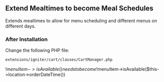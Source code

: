 ## Extend Mealtimes to become Meal Schedules

Extends mealtimes to allow for menu scheduling and different menus on different days.

### After Installation
Change the following PHP file:

```
extensions/igniter/cart/classes/CartManager.php
```
!$menuItem->isAvailable() needs to become !$menuItem->isAvailable($this->location->orderDateTime())
